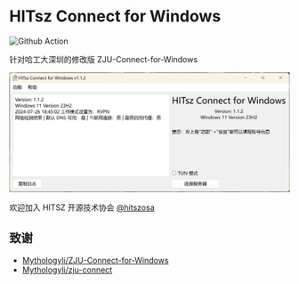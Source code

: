 # HITsz Connect for Windows

![Github Action](https://github.com/chenx-dust/HITsz-Connect-for-Windows/actions/workflows/build.yml/badge.svg)

针对哈工大深圳的修改版 ZJU-Connect-for-Windows

![main.png](./docs/main.png)

欢迎加入 HITSZ 开源技术协会 [@hitszosa](https://github.com/hitszosa)

## 致谢

+ [Mythologyli/ZJU-Connect-for-Windows](https://github.com/Mythologyli/ZJU-Connect-for-Windows)
+ [Mythologyli/zju-connect](https://github.com/Mythologyli/zju-connect)
